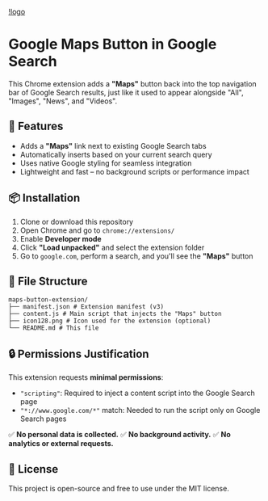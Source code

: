 [!logo](/icon128.png)

# Google Maps Button in Google Search

This Chrome extension adds a **"Maps"** button back into the top navigation bar of Google Search results, just like it used to appear alongside "All", "Images", "News", and "Videos".

## 🔧 Features

- Adds a **"Maps"** link next to existing Google Search tabs
- Automatically inserts based on your current search query
- Uses native Google styling for seamless integration
- Lightweight and fast – no background scripts or performance impact

## 📦 Installation

1. Clone or download this repository
2. Open Chrome and go to `chrome://extensions/`
3. Enable **Developer mode**
4. Click **"Load unpacked"** and select the extension folder
5. Go to `google.com`, perform a search, and you'll see the **"Maps"** button

## 📁 File Structure

```
maps-button-extension/
├── manifest.json # Extension manifest (v3)
├── content.js # Main script that injects the "Maps" button
├── icon128.png # Icon used for the extension (optional)
└── README.md # This file
```


## 🔒 Permissions Justification

This extension requests **minimal permissions**:

- `"scripting"`: Required to inject a content script into the Google Search page
- `"*://www.google.com/*"` match: Needed to run the script only on Google Search pages

✅ **No personal data is collected.**
✅ **No background activity.**
✅ **No analytics or external requests.**

## 📝 License

This project is open-source and free to use under the MIT license.

